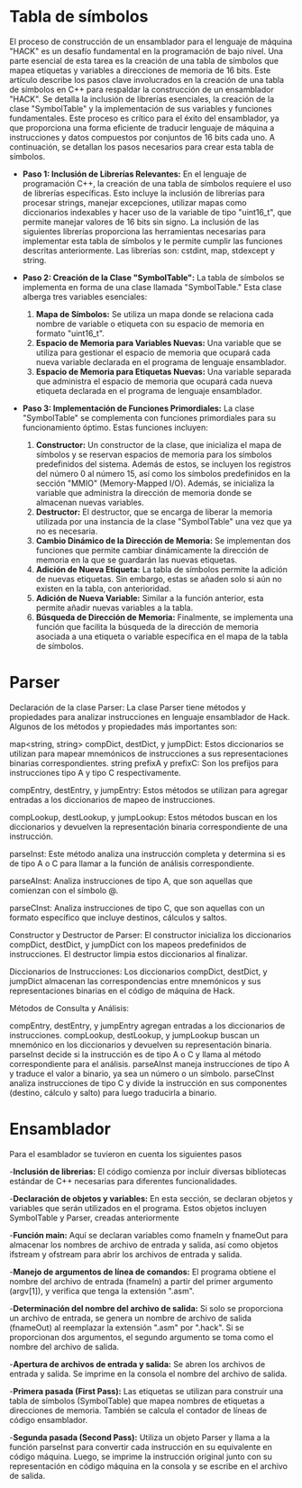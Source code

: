 # Tabla de símbolos

El proceso de construcción de un ensamblador para el lenguaje de máquina "HACK" es un desafío fundamental en la programación de bajo nivel. Una parte esencial de esta tarea es la creación de una tabla de símbolos que mapea etiquetas y variables a direcciones de memoria de 16 bits. Este artículo describe los pasos clave involucrados en la creación de una tabla de símbolos en C++ para respaldar la construcción de un ensamblador "HACK". Se detalla la inclusión de librerías esenciales, la creación de la clase "SymbolTable" y la implementación de sus variables y funciones fundamentales. Este proceso es crítico para el éxito del ensamblador, ya que proporciona una forma eficiente de traducir lenguaje de máquina a instrucciones y datos compuestos por conjuntos de 16 bits cada uno. A continuación, se detallan los pasos necesarios para crear esta tabla de símbolos.

- **Paso 1: Inclusión de Librerías Relevantes:** En el lenguaje de programación C++, la creación de una tabla de símbolos requiere el uso de librerías específicas. Esto incluye la inclusión de librerías para procesar strings, manejar excepciones, utilizar mapas como diccionarios indexables y hacer uso de la variable de tipo "uint16_t", que permite manejar valores de 16 bits sin signo. La inclusión de las siguientes librerías proporciona las herramientas necesarias para implementar esta tabla de símbolos y le permite cumplir las funciones descritas anteriormente. Las librerías son: cstdint, map, stdexcept y string.

- **Paso 2: Creación de la Clase "SymbolTable":** La tabla de símbolos se implementa en forma de una clase llamada "SymbolTable." Esta clase alberga tres variables esenciales:

    1. **Mapa de Símbolos:** Se utiliza un mapa donde se relaciona cada nombre de variable o etiqueta con su espacio de memoria en formato "uint16_t".
    2. **Espacio de Memoria para Variables Nuevas:** Una variable que se utiliza para gestionar el espacio de memoria que ocupará cada nueva variable declarada en el programa de lenguaje ensamblador.
    3. **Espacio de Memoria para Etiquetas Nuevas:** Una variable separada que administra el espacio de memoria que ocupará cada nueva etiqueta declarada en el programa de lenguaje ensamblador.

- **Paso 3: Implementación de Funciones Primordiales:** La clase "SymbolTable" se complementa con funciones primordiales para su funcionamiento óptimo. Estas funciones incluyen:

    1. **Constructor:** Un constructor de la clase, que inicializa el mapa de símbolos y se reservan espacios de memoria para los símbolos predefinidos del sistema. Además de estos, se incluyen los registros del número 0 al número 15, así como los símbolos predefinidos en la sección "MMIO" (Memory-Mapped I/O). Además, se inicializa la variable que administra la dirección de memoria donde se almacenan nuevas variables.
    2. **Destructor:** El destructor, que se encarga de liberar la memoria utilizada por una instancia de la clase "SymbolTable" una vez que ya no es necesaria.
    3. **Cambio Dinámico de la Dirección de Memoria:** Se implementan dos funciones que permite cambiar dinámicamente la dirección de memoria en la que se guardarán las nuevas etiquetas.
    3. **Adición de Nueva Etiqueta:** La tabla de símbolos permite la adición de nuevas etiquetas. Sin embargo, estas se añaden solo si aún no existen en la tabla, con anterioridad.
    4. **Adición de Nueva Variable:** Similar a la función anterior, esta permite añadir nuevas variables a la tabla.
    5. **Búsqueda de Dirección de Memoria:** Finalmente, se implementa una función que facilita la búsqueda de la dirección de memoria asociada a una etiqueta o variable específica en el mapa de la tabla de símbolos.
# Parser

Declaración de la clase Parser:
La clase Parser tiene métodos y propiedades para analizar instrucciones en lenguaje ensamblador de Hack. Algunos de los métodos y propiedades más importantes son:

map<string, string> compDict, destDict, y jumpDict: Estos diccionarios se utilizan para mapear mnemónicos de instrucciones a sus representaciones binarias correspondientes.
string prefixA y prefixC: Son los prefijos para instrucciones tipo A y tipo C respectivamente.

compEntry, destEntry, y jumpEntry: Estos métodos se utilizan para agregar entradas a los diccionarios de mapeo de instrucciones.

compLookup, destLookup, y jumpLookup: Estos métodos buscan en los diccionarios y devuelven la representación binaria correspondiente de una instrucción.

parseInst: Este método analiza una instrucción completa y determina si es de tipo A o C para llamar a la función de análisis correspondiente.

parseAInst: Analiza instrucciones de tipo A, que son aquellas que comienzan con el símbolo @.

parseCInst: Analiza instrucciones de tipo C, que son aquellas con un formato específico que incluye destinos, cálculos y saltos.

Constructor y Destructor de Parser:
El constructor inicializa los diccionarios compDict, destDict, y jumpDict con los mapeos predefinidos de instrucciones. El destructor limpia estos diccionarios al finalizar.

Diccionarios de Instrucciones:
Los diccionarios compDict, destDict, y jumpDict almacenan las correspondencias entre mnemónicos y sus representaciones binarias en el código de máquina de Hack.

Métodos de Consulta y Análisis:

compEntry, destEntry, y jumpEntry agregan entradas a los diccionarios de instrucciones.
compLookup, destLookup, y jumpLookup buscan un mnemónico en los diccionarios y devuelven su representación binaria.
parseInst decide si la instrucción es de tipo A o C y llama al método correspondiente para el análisis.
parseAInst maneja instrucciones de tipo A y traduce el valor a binario, ya sea un número o un símbolo.
parseCInst analiza instrucciones de tipo C y divide la instrucción en sus componentes (destino, cálculo y salto) para luego traducirla a binario.

# Ensamblador

Para el esamblador se tuvieron en cuenta los siguientes pasos

-**Inclusión de librerias:** El código comienza por incluir diversas bibliotecas estándar de C++ necesarias para diferentes funcionalidades. 

-**Declaración de objetos y variables:** En esta sección, se declaran objetos y variables que serán utilizados en el programa. Estos objetos incluyen SymbolTable y Parser, creadas anteriormente

-**Función main:** Aquí se declaran variables como fnameIn y fnameOut para almacenar los nombres de archivo de entrada y salida, así como objetos ifstream y ofstream para abrir los archivos de entrada y salida.

-**Manejo de argumentos de línea de comandos:** El programa obtiene el nombre del archivo de entrada (fnameIn) a partir del primer argumento (argv[1]), y verifica que tenga la extensión ".asm".

-**Determinación del nombre del archivo de salida:** Si solo se proporciona un archivo de entrada, se genera un nombre de archivo de salida (fnameOut) al reemplazar la extensión ".asm" por ".hack". Si se proporcionan dos argumentos, el segundo argumento se toma como el nombre del archivo de salida.

-**Apertura de archivos de entrada y salida:** Se abren los archivos de entrada y salida. Se imprime en la consola el nombre del archivo de salida.

-**Primera pasada (First Pass):** Las etiquetas se utilizan para construir una tabla de símbolos (SymbolTable) que mapea nombres de etiquetas a direcciones de memoria. También se calcula el contador de líneas de código ensamblador.

-**Segunda pasada (Second Pass):** Utiliza un objeto Parser y llama a la función parseInst para convertir cada instrucción en su equivalente en código máquina. Luego, se imprime la instrucción original junto con su representación en código máquina en la consola y se escribe en el archivo de salida.

